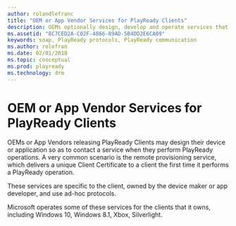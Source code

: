 ```yaml
---
author: rolandlefranc
title: "OEM or App Vendor Services for PlayReady Clients"
description: OEMs optionally design, develop and operate services that allow PlayReady clients to run, including remote provisioning services
ms.assetid: "8C7CED2A-C02F-4866-89AD-5B4DD2E6CA09"
keywords: soap, PlayReady protocols, PlayReady communication
ms.author: rolefran
ms.date: 02/01/2018
ms.topic: conceptual
ms.prod: playready
ms.technology: drm
---
```


# OEM or App Vendor Services for PlayReady Clients


OEMs or App Vendors releasing PlayReady Clients may design their device or application so as to contact a service when they perform PlayReady operations. A very common scenario is the remote provisioning service, which delivers a unique Client Certificate to a client the first time it performs a PlayReady operation.

These services are specific to the client, owned by the device maker or app developer, and use ad-hoc protocols.

Microsoft operates some of these services for the clients that it owns, including Windows 10, Windows 8.1, Xbox, Silverlight.